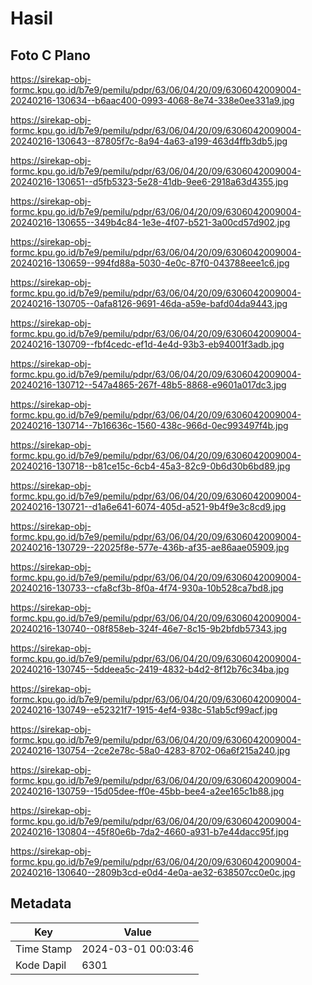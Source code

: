 # Hasil

## Foto C Plano

https://sirekap-obj-formc.kpu.go.id/b7e9/pemilu/pdpr/63/06/04/20/09/6306042009004-20240216-130634--b6aac400-0993-4068-8e74-338e0ee331a9.jpg

https://sirekap-obj-formc.kpu.go.id/b7e9/pemilu/pdpr/63/06/04/20/09/6306042009004-20240216-130643--87805f7c-8a94-4a63-a199-463d4ffb3db5.jpg

https://sirekap-obj-formc.kpu.go.id/b7e9/pemilu/pdpr/63/06/04/20/09/6306042009004-20240216-130651--d5fb5323-5e28-41db-9ee6-2918a63d4355.jpg

https://sirekap-obj-formc.kpu.go.id/b7e9/pemilu/pdpr/63/06/04/20/09/6306042009004-20240216-130655--349b4c84-1e3e-4f07-b521-3a00cd57d902.jpg

https://sirekap-obj-formc.kpu.go.id/b7e9/pemilu/pdpr/63/06/04/20/09/6306042009004-20240216-130659--994fd88a-5030-4e0c-87f0-043788eee1c6.jpg

https://sirekap-obj-formc.kpu.go.id/b7e9/pemilu/pdpr/63/06/04/20/09/6306042009004-20240216-130705--0afa8126-9691-46da-a59e-bafd04da9443.jpg

https://sirekap-obj-formc.kpu.go.id/b7e9/pemilu/pdpr/63/06/04/20/09/6306042009004-20240216-130709--fbf4cedc-ef1d-4e4d-93b3-eb94001f3adb.jpg

https://sirekap-obj-formc.kpu.go.id/b7e9/pemilu/pdpr/63/06/04/20/09/6306042009004-20240216-130712--547a4865-267f-48b5-8868-e9601a017dc3.jpg

https://sirekap-obj-formc.kpu.go.id/b7e9/pemilu/pdpr/63/06/04/20/09/6306042009004-20240216-130714--7b16636c-1560-438c-966d-0ec993497f4b.jpg

https://sirekap-obj-formc.kpu.go.id/b7e9/pemilu/pdpr/63/06/04/20/09/6306042009004-20240216-130718--b81ce15c-6cb4-45a3-82c9-0b6d30b6bd89.jpg

https://sirekap-obj-formc.kpu.go.id/b7e9/pemilu/pdpr/63/06/04/20/09/6306042009004-20240216-130721--d1a6e641-6074-405d-a521-9b4f9e3c8cd9.jpg

https://sirekap-obj-formc.kpu.go.id/b7e9/pemilu/pdpr/63/06/04/20/09/6306042009004-20240216-130729--22025f8e-577e-436b-af35-ae86aae05909.jpg

https://sirekap-obj-formc.kpu.go.id/b7e9/pemilu/pdpr/63/06/04/20/09/6306042009004-20240216-130733--cfa8cf3b-8f0a-4f74-930a-10b528ca7bd8.jpg

https://sirekap-obj-formc.kpu.go.id/b7e9/pemilu/pdpr/63/06/04/20/09/6306042009004-20240216-130740--08f858eb-324f-46e7-8c15-9b2bfdb57343.jpg

https://sirekap-obj-formc.kpu.go.id/b7e9/pemilu/pdpr/63/06/04/20/09/6306042009004-20240216-130745--5ddeea5c-2419-4832-b4d2-8f12b76c34ba.jpg

https://sirekap-obj-formc.kpu.go.id/b7e9/pemilu/pdpr/63/06/04/20/09/6306042009004-20240216-130749--e52321f7-1915-4ef4-938c-51ab5cf99acf.jpg

https://sirekap-obj-formc.kpu.go.id/b7e9/pemilu/pdpr/63/06/04/20/09/6306042009004-20240216-130754--2ce2e78c-58a0-4283-8702-06a6f215a240.jpg

https://sirekap-obj-formc.kpu.go.id/b7e9/pemilu/pdpr/63/06/04/20/09/6306042009004-20240216-130759--15d05dee-ff0e-45bb-bee4-a2ee165c1b88.jpg

https://sirekap-obj-formc.kpu.go.id/b7e9/pemilu/pdpr/63/06/04/20/09/6306042009004-20240216-130804--45f80e6b-7da2-4660-a931-b7e44dacc95f.jpg

https://sirekap-obj-formc.kpu.go.id/b7e9/pemilu/pdpr/63/06/04/20/09/6306042009004-20240216-130640--2809b3cd-e0d4-4e0a-ae32-638507cc0e0c.jpg


## Metadata

| Key        | Value               |
| ---------- | ------------------- |
| Time Stamp | 2024-03-01 00:03:46 |
| Kode Dapil | 6301                |



